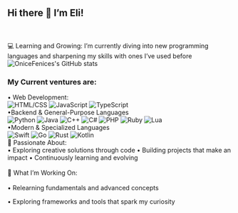 ## Hi there 👋 I’m Eli!
<br></br>
💻 Learning and Growing:
I’m currently diving into new programming languages and sharpening my skills with ones I’ve used before
![OniceFenices's GitHub stats](https://github-readme-stats.vercel.app/api?username=onicefenice&show_icons=true&hide=issues,prs,contribs&theme=radical)
### My Current ventures are:
• Web Development:    
![HTML/CSS](https://img.shields.io/badge/HTML%2FCSS-orange?logo=html5&logoColor=white)
![JavaScript](https://img.shields.io/badge/JavaScript-yellow?logo=javascript&logoColor=white)
![TypeScript](https://img.shields.io/badge/TypeScript-3178C6?logo=typescript&logoColor=white)   
•Backend & General-Purpose Languages    
![Python](https://img.shields.io/badge/Python-blue?logo=python&logoColor=white)
![Java](https://img.shields.io/badge/Java-red?logo=openjdk&logoColor=white)
![C++](https://img.shields.io/badge/C%2B%2B-blue?logo=c%2B%2B&logoColor=white)
![C#](https://img.shields.io/badge/C%23-239120?logo=csharp&logoColor=white)
![PHP](https://img.shields.io/badge/PHP-777BB4?logo=php&logoColor=white)
![Ruby](https://img.shields.io/badge/Ruby-red?logo=ruby&logoColor=white)
![Lua](https://img.shields.io/badge/Lua-blue?logo=lua&logoColor=white)    
•Modern & Specialized Languages    
![Swift](https://img.shields.io/badge/Swift-FA7343?logo=swift&logoColor=white)
![Go](https://img.shields.io/badge/Go-00ADD8?logo=go&logoColor=white)
![Rust](https://img.shields.io/badge/Rust-black?logo=rust&logoColor=white)
![Kotlin](https://img.shields.io/badge/Kotlin-0095D5?logo=kotlin&logoColor=white)    
🚀 Passionate About:    
• Exploring creative solutions through code
• Building projects that make an impact
• Continuously learning and evolving 
<br></br>
🌱 What I’m Working On:
<br></br>
• Relearning fundamentals and advanced concepts

• Exploring frameworks and tools that spark my curiosity
<br></br>

<!--
**OniceFenice/OniceFenice** is a ✨ _special_ ✨ repository because its `README.md` (this file) appears on your GitHub profile.

Here are some ideas to get you started:

- 🔭 I’m currently working on ...
- 🌱 I’m currently learning ...
- 👯 I’m looking to collaborate on ...
- 🤔 I’m looking for help with ...
- 💬 Ask me about ...
- 📫 How to reach me: ...
- 😄 Pronouns: ...
- ⚡ Fun fact: ...
-->

